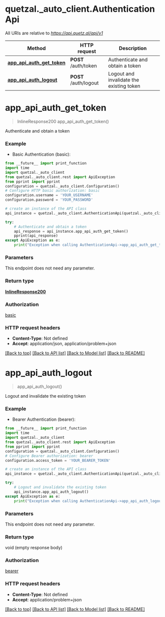 # quetzal._auto_client.AuthenticationApi

All URIs are relative to *https://api.quetz.al/api/v1*

Method | HTTP request | Description
------------- | ------------- | -------------
[**app_api_auth_get_token**](AuthenticationApi.md#app_api_auth_get_token) | **POST** /auth/token | Authenticate and obtain a token
[**app_api_auth_logout**](AuthenticationApi.md#app_api_auth_logout) | **POST** /auth/logout | Logout and invalidate the existing token


# **app_api_auth_get_token**
> InlineResponse200 app_api_auth_get_token()

Authenticate and obtain a token

### Example

* Basic Authentication (basic):
```python
from __future__ import print_function
import time
import quetzal._auto_client
from quetzal._auto_client.rest import ApiException
from pprint import pprint
configuration = quetzal._auto_client.Configuration()
# Configure HTTP basic authorization: basic
configuration.username = 'YOUR_USERNAME'
configuration.password = 'YOUR_PASSWORD'

# create an instance of the API class
api_instance = quetzal._auto_client.AuthenticationApi(quetzal._auto_client.ApiClient(configuration))

try:
    # Authenticate and obtain a token
    api_response = api_instance.app_api_auth_get_token()
    pprint(api_response)
except ApiException as e:
    print("Exception when calling AuthenticationApi->app_api_auth_get_token: %s\n" % e)
```

### Parameters
This endpoint does not need any parameter.

### Return type

[**InlineResponse200**](InlineResponse200.md)

### Authorization

[basic](../README.md#basic)

### HTTP request headers

 - **Content-Type**: Not defined
 - **Accept**: application/json, application/problem+json

[[Back to top]](#) [[Back to API list]](../README.md#documentation-for-api-endpoints) [[Back to Model list]](../README.md#documentation-for-models) [[Back to README]](../README.md)

# **app_api_auth_logout**
> app_api_auth_logout()

Logout and invalidate the existing token

### Example

* Bearer Authentication (bearer):
```python
from __future__ import print_function
import time
import quetzal._auto_client
from quetzal._auto_client.rest import ApiException
from pprint import pprint
configuration = quetzal._auto_client.Configuration()
# Configure Bearer authorization: bearer
configuration.access_token = 'YOUR_BEARER_TOKEN'

# create an instance of the API class
api_instance = quetzal._auto_client.AuthenticationApi(quetzal._auto_client.ApiClient(configuration))

try:
    # Logout and invalidate the existing token
    api_instance.app_api_auth_logout()
except ApiException as e:
    print("Exception when calling AuthenticationApi->app_api_auth_logout: %s\n" % e)
```

### Parameters
This endpoint does not need any parameter.

### Return type

void (empty response body)

### Authorization

[bearer](../README.md#bearer)

### HTTP request headers

 - **Content-Type**: Not defined
 - **Accept**: application/problem+json

[[Back to top]](#) [[Back to API list]](../README.md#documentation-for-api-endpoints) [[Back to Model list]](../README.md#documentation-for-models) [[Back to README]](../README.md)

